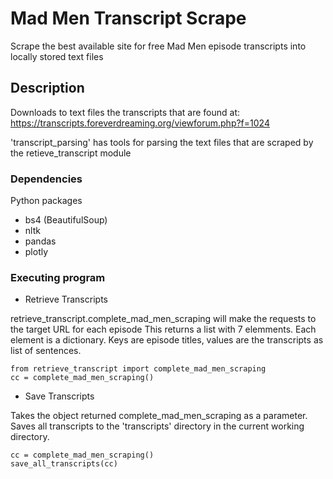# Mad Men Transcript Scrape

Scrape the best available site for free Mad Men episode transcripts into locally stored text files

## Description

Downloads to text files the transcripts that are found at:
    https://transcripts.foreverdreaming.org/viewforum.php?f=1024

'transcript_parsing' has tools for parsing the text files that are scraped by the retieve_transcript module

### Dependencies

Python packages
* bs4 (BeautifulSoup)
* nltk
* pandas
* plotly

### Executing program
* Retrieve Transcripts

retrieve_transcript.complete_mad_men_scraping will make the requests to the target URL for each episode
This returns a list with 7 elemments. Each element is a dictionary. Keys are episode titles, values are 
the transcripts as list of sentences.
```
from retrieve_transcript import complete_mad_men_scraping
cc = complete_mad_men_scraping()
```

* Save Transcripts

Takes the object returned complete_mad_men_scraping as a parameter.
Saves all transcripts to the 'transcripts' directory in the current working directory.
```
cc = complete_mad_men_scraping()
save_all_transcripts(cc)
```
